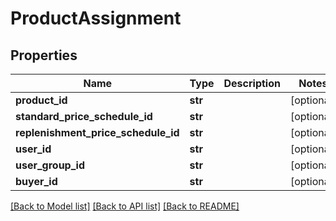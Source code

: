 # ProductAssignment

## Properties
Name | Type | Description | Notes
------------ | ------------- | ------------- | -------------
**product_id** | **str** |  | [optional] 
**standard_price_schedule_id** | **str** |  | [optional] 
**replenishment_price_schedule_id** | **str** |  | [optional] 
**user_id** | **str** |  | [optional] 
**user_group_id** | **str** |  | [optional] 
**buyer_id** | **str** |  | [optional] 

[[Back to Model list]](../README.md#documentation-for-models) [[Back to API list]](../README.md#documentation-for-api-endpoints) [[Back to README]](../README.md)



